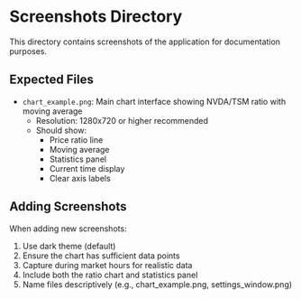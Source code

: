 # Screenshots Directory

This directory contains screenshots of the application for documentation purposes.

## Expected Files

- `chart_example.png`: Main chart interface showing NVDA/TSM ratio with moving average
  - Resolution: 1280x720 or higher recommended
  - Should show:
    - Price ratio line
    - Moving average
    - Statistics panel
    - Current time display
    - Clear axis labels

## Adding Screenshots

When adding new screenshots:
1. Use dark theme (default)
2. Ensure the chart has sufficient data points
3. Capture during market hours for realistic data
4. Include both the ratio chart and statistics panel
5. Name files descriptively (e.g., chart_example.png, settings_window.png)
